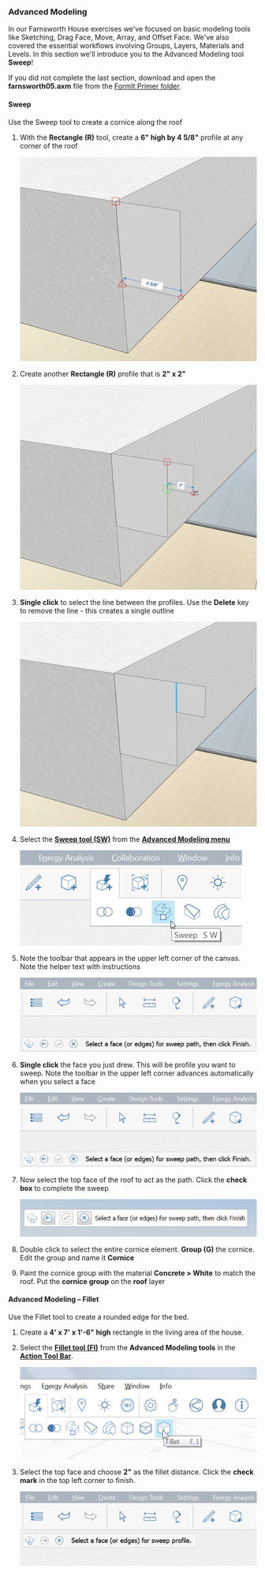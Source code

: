 ### Advanced Modeling
In our Farnsworth House exercises we've focused on basic modeling tools like Sketching, Drag Face, Move, Array, and Offset Face. We've also covered the essential workflows involving Groups, Layers, Materials and Levels. In this section we'll introduce you to the Advanced Modeling tool **Sweep**!

If you did not complete the last section, download and open the **farnsworth05.axm** file from the [FormIt Primer folder](https://autodesk.app.box.com/s/thavswirrbflit27rbqzl26ljj7fu1uv/1/9025446442).

#### Sweep
Use the Sweep tool to create a cornice along the roof

1. With the **Rectangle (R)** tool, create a **6" high by 4 5/8"** profile at any corner of the roof

    ![](./images/a7297208-cefe-42e7-95ca-1e8ea122ac38.png)

2. Create another **Rectangle (R)** profile that is **2" x 2"** 

    ![](./images/5e1ad684-a3db-4c30-882c-6fdd9a1b9f54.png)

3. **Single click** to select the line between the profiles. Use the **Delete** key to remove the line - this creates a single outline 

    ![](./images/5e1ad684-a3db-4c30-882c-6fdd9a1b9f54_2.png)

4. Select the [**Sweep tool (SW)**](../tool-library/cover-sweep-loft.md) from the [**Advanced Modeling menu**](../formit-introduction/tool-bars.md)

    ![](./images/8a17017b-b824-48ac-ba24-064a24e7a6ad.png)

5. Note the toolbar that appears in the upper left corner of the canvas. Note the helper text with instructions

    ![](./images/7b23a551-3ad6-4068-aca9-e2c0b4f1da27.png)

6. **Single click** the face you just drew. This will be profile you want to sweep. Note the toolbar in the upper left corner advances automatically when you select a face

    ![](./images/7b23a551-3ad6-4068-aca9-e2c0b4f1da27.png)

6. Now select the top face of the roof to act as the path. Click the **check box** to complete the sweep

    ![](./images/df9fc338-15c0-4953-9ec1-c977117efc4d.png)

7. Double click to select the entire cornice element. **Group (G)** the cornice. Edit the group and name it **Cornice**

8. Paint the cornice group with the material **Concrete &gt; White** to match the roof. Put the **cornice group** on the **roof** layer

#### Advanced Modeling – Fillet

Use the Fillet tool to create a rounded edge for the bed.

1. Create a **4' x 7' x 1'-6" high** rectangle in the living area of the house.

2. Select the [**Fillet tool (FI)**](../tool-library/cover-sweep-loft.md) from the **Advanced Modeling tools** in the [**Action Tool Bar**](../formit-introduction/tool-bars.md).

    ![](./images/f7e388e3-4ad0-4fef-a701-0d3176adc2c5.png)

3. Select the top face and choose **2"** as the fillet distance. Click the **check mark** in the top left corner to finish.

    ![](./images/e8badff2-acd9-4393-af5f-adae2424ad47.png)

